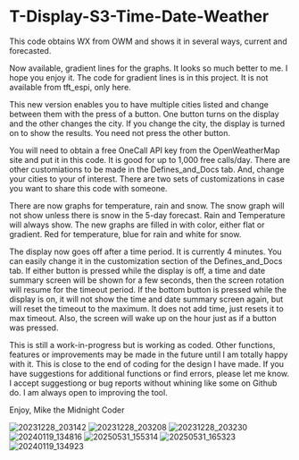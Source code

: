 # T-Display-S3-Time-Date-Weather
This code obtains WX from OWM and shows it in several ways, current and forecasted.

Now available, gradient lines for the graphs.  It looks so much better to me.  I hope you enjoy it.  The code for gradient lines is in this project.  It is not available from tft_espi, only here.

This new version enables you to have multiple cities listed and change between them with the press of a button.  One button turns on the display and the other changes the city.  If you change the city, the display is turned on to show the results.  You need not press the other button.

You will need to obtain a free OneCall API key from the OpenWeatherMap site and put it in this code. It is good for up to 1,000 free calls/day.
There are other customiations to be made in the Defines_and_Docs tab.  And, change your cities to your of interest.  There are two sets of customizations in case you want to share this code with someone.

There are now graphs for temperature, rain and snow.  The snow graph will not show unless there is snow in the 5-day forecast.  Rain and Temperature will always show.  The new graphs are filled in with color, either flat or gradient.  Red for temperature, blue for rain and white for snow.

The display now goes off after a time period.  It is currently 4 minutes.  You can easily change it in the customization section of the Defines_and_Docs tab.  If either button is pressed while the display is off, a time and date summary screen will be shown for a few seconds, then the screen rotation will resume for the timeout period.  If the bottom button is pressed while the display is on, it will not show the time and date summary screen again, but will reset the timeout to the maximum.  It does not add time, just resets it to max timeout.  Also, the screen will wake up on the hour just as if a button was pressed.

This is still a work-in-progress but is working as coded.  Other functions, features or improvements may be made in the future until I am totally happy with it.  This is close to the end of coding for the design I have made.  If you have suggestions for additional functions or find errors, please let me know.  I accept suggestiong or bug reports without whining like some on Github do.  I am always open to improving the tool.

Enjoy,
Mike the Midnight Coder

![20231228_203142](https://github.com/MikeyMoMo/T-Display-S3-Time-Date-Weather/assets/15792417/9e774609-4260-4581-9aba-4e2b9df2b850)
![20231228_203208](https://github.com/MikeyMoMo/T-Display-S3-Time-Date-Weather/assets/15792417/5f68965d-9fed-4ced-b63c-9692e5e907ed)
![20231228_203230](https://github.com/MikeyMoMo/T-Display-S3-Time-Date-Weather/assets/15792417/02f1f5c6-7227-44b5-8542-e022b9423ff3)
![20240119_134816](https://github.com/MikeyMoMo/T-Display-S3-Time-Date-Weather/assets/15792417/e1fbd448-0715-4541-b1f2-31c7ab005a84)
![20250531_155314](https://github.com/user-attachments/assets/32345950-9ec3-46d1-bbcc-9e90b11a60c6)
![20250531_165323](https://github.com/user-attachments/assets/61fc39ec-b249-4736-9d80-4588f3692e0a)
![20240119_134923](https://github.com/MikeyMoMo/T-Display-S3-Time-Date-Weather/assets/15792417/96e77dc7-c631-47de-8ccc-1f575ee9ef93)
